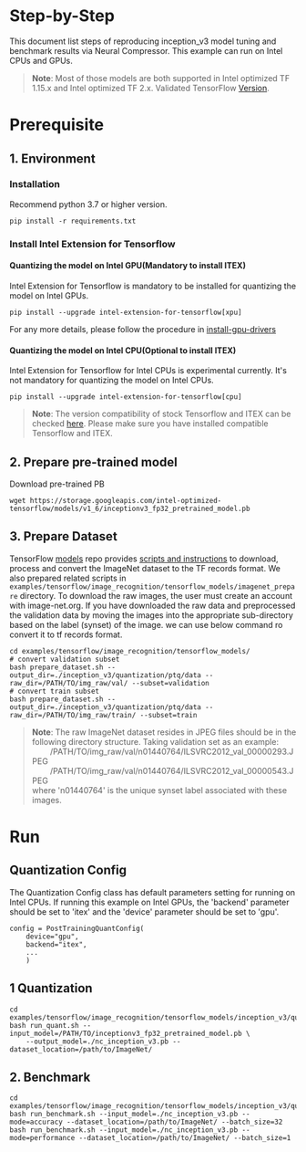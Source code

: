 Step-by-Step
============

This document list steps of reproducing inception_v3 model tuning and benchmark results via Neural Compressor.
This example can run on Intel CPUs and GPUs.

> **Note**: 
> Most of those models are both supported in Intel optimized TF 1.15.x and Intel optimized TF 2.x. Validated TensorFlow [Version](/docs/source/installation_guide.md#validated-software-environment).
# Prerequisite

## 1. Environment

### Installation
Recommend python 3.7 or higher version.
```shell
pip install -r requirements.txt
```

### Install Intel Extension for Tensorflow
#### Quantizing the model on Intel GPU(Mandatory to install ITEX)
Intel Extension for Tensorflow is mandatory to be installed for quantizing the model on Intel GPUs.

```shell
pip install --upgrade intel-extension-for-tensorflow[xpu]
```
For any more details, please follow the procedure in [install-gpu-drivers](https://github.com/intel/intel-extension-for-tensorflow/blob/main/docs/install/install_for_xpu.md#install-gpu-drivers)

#### Quantizing the model on Intel CPU(Optional to install ITEX)
Intel Extension for Tensorflow for Intel CPUs is experimental currently. It's not mandatory for quantizing the model on Intel CPUs.

```shell
pip install --upgrade intel-extension-for-tensorflow[cpu]
```
> **Note**: 
> The version compatibility of stock Tensorflow and ITEX can be checked [here](https://github.com/intel/intel-extension-for-tensorflow#compatibility-table). Please make sure you have installed compatible Tensorflow and ITEX.

## 2. Prepare pre-trained model

  Download pre-trained PB
  ```shell
  wget https://storage.googleapis.com/intel-optimized-tensorflow/models/v1_6/inceptionv3_fp32_pretrained_model.pb
  ```

## 3. Prepare Dataset

  TensorFlow [models](https://github.com/tensorflow/models) repo provides [scripts and instructions](https://github.com/tensorflow/models/tree/master/research/slim#an-automated-script-for-processing-imagenet-data) to download, process and convert the ImageNet dataset to the TF records format.
  We also prepared related scripts in ` examples/tensorflow/image_recognition/tensorflow_models/imagenet_prepare` directory. To download the raw images, the user must create an account with image-net.org. If you have downloaded the raw data and preprocessed the validation data by moving the images into the appropriate sub-directory based on the label (synset) of the image. we can use below command ro convert it to tf records format.

  ```shell
  cd examples/tensorflow/image_recognition/tensorflow_models/
  # convert validation subset
  bash prepare_dataset.sh --output_dir=./inception_v3/quantization/ptq/data --raw_dir=/PATH/TO/img_raw/val/ --subset=validation
  # convert train subset
  bash prepare_dataset.sh --output_dir=./inception_v3/quantization/ptq/data --raw_dir=/PATH/TO/img_raw/train/ --subset=train
  ```
> **Note**: 
> The raw ImageNet dataset resides in JPEG files should be in the following directory structure. Taking validation set as an example:<br>
> &nbsp;&nbsp;&nbsp;&nbsp;&nbsp;&nbsp;&nbsp;&nbsp;/PATH/TO/img_raw/val/n01440764/ILSVRC2012_val_00000293.JPEG<br>
> &nbsp;&nbsp;&nbsp;&nbsp;&nbsp;&nbsp;&nbsp;&nbsp;/PATH/TO/img_raw/val/n01440764/ILSVRC2012_val_00000543.JPEG<br>
> where 'n01440764' is the unique synset label associated with these images.

# Run

## Quantization Config

The Quantization Config class has default parameters setting for running on Intel CPUs. If running this example on Intel GPUs, the 'backend' parameter should be set to 'itex' and the 'device' parameter should be set to 'gpu'.

```
config = PostTrainingQuantConfig(
    device="gpu",
    backend="itex",
    ...
    )
```

## 1 Quantization

  ```shell
  cd examples/tensorflow/image_recognition/tensorflow_models/inception_v3/quantization/ptq
  bash run_quant.sh --input_model=/PATH/TO/inceptionv3_fp32_pretrained_model.pb \
      --output_model=./nc_inception_v3.pb --dataset_location=/path/to/ImageNet/
  ```

## 2. Benchmark
  ```shell
  cd examples/tensorflow/image_recognition/tensorflow_models/inception_v3/quantization/ptq
  bash run_benchmark.sh --input_model=./nc_inception_v3.pb --mode=accuracy --dataset_location=/path/to/ImageNet/ --batch_size=32
  bash run_benchmark.sh --input_model=./nc_inception_v3.pb --mode=performance --dataset_location=/path/to/ImageNet/ --batch_size=1
  ```
